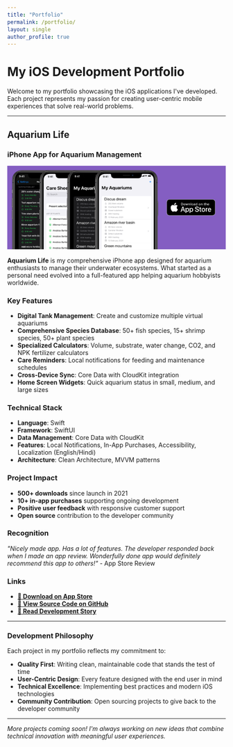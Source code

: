 ```yaml
---
title: "Portfolio"
permalink: /portfolio/
layout: single
author_profile: true
---
```


# My iOS Development Portfolio

Welcome to my portfolio showcasing the iOS applications I've developed. Each project represents my passion for creating user-centric mobile experiences that solve real-world problems.

---

## Aquarium Life
### iPhone App for Aquarium Management

![Aquarium Life Header](/assets/images/aquarium-life-header.png)

**Aquarium Life** is my comprehensive iPhone app designed for aquarium enthusiasts to manage their underwater ecosystems. What started as a personal need evolved into a full-featured app helping aquarium hobbyists worldwide.

### Key Features
- **Digital Tank Management**: Create and customize multiple virtual aquariums
- **Comprehensive Species Database**: 50+ fish species, 15+ shrimp species, 50+ plant species
- **Specialized Calculators**: Volume, substrate, water change, CO2, and NPK fertilizer calculators
- **Care Reminders**: Local notifications for feeding and maintenance schedules
- **Cross-Device Sync**: Core Data with CloudKit integration
- **Home Screen Widgets**: Quick aquarium status in small, medium, and large sizes

### Technical Stack
- **Language**: Swift
- **Framework**: SwiftUI
- **Data Management**: Core Data with CloudKit
- **Features**: Local Notifications, In-App Purchases, Accessibility, Localization (English/Hindi)
- **Architecture**: Clean Architecture, MVVM patterns

### Project Impact
- **500+ downloads** since launch in 2021
- **10+ in-app purchases** supporting ongoing development
- **Positive user feedback** with responsive customer support
- **Open source** contribution to the developer community

### Recognition
*"Nicely made app. Has a lot of features. The developer responded back when I made an app review. Wonderfully done app would definitely recommend this app to others!"* - App Store Review

### Links
- **[📱 Download on App Store](https://apps.apple.com/us/app/aquarium-life/id1551311809)**
- **[🐙 View Source Code on GitHub](https://github.com/sahilsatralkar/Aquarium-life)**
- **[📖 Read Development Story](/ios%20development/swiftui/app%20development/behind-the-code-building-aquarium-life-my-ios-app-journey/)**

---

### Development Philosophy

Each project in my portfolio reflects my commitment to:
- **Quality First**: Writing clean, maintainable code that stands the test of time
- **User-Centric Design**: Every feature designed with the end user in mind
- **Technical Excellence**: Implementing best practices and modern iOS technologies
- **Community Contribution**: Open sourcing projects to give back to the developer community

---

*More projects coming soon! I'm always working on new ideas that combine technical innovation with meaningful user experiences.*